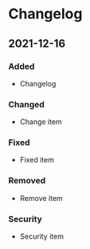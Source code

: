 # Changelog

## 2021-12-16

### Added

- Changelog

### Changed

- Change item

### Fixed

- Fixed item

### Removed

- Remove item

### Security

- Security item